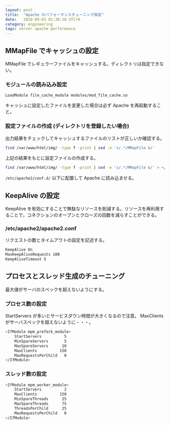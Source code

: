 ```yaml
---
layout: post
title:  "Apache のパフォーマンスチューニング設定"
date:   2010-09-01 01:38:18 UTC+9
category: engineering
tags: server apache performance
---
```


## MMapFile でキャッシュの設定

MMapFile でレギュラーファイルをキャッシュする。ディレクトリは指定できない。

### モジュールの読み込み設定

```
LoadModule file_cache_module modules/mod_file_cache.so
```

キャッシュに設定したファイルを変更した場合は必ず Apache を再起動すること。

### 設定ファイルの作成 (ディレクトリを登録したい場合)

出力結果をチェックしてキャッシュするファイルのリストが正しいか確認する。

```sh
find /var/www/html/img/ -type f -print | sed -e 's/.*/MMapFile &/'
```

上記の結果をもとに設定ファイルの作成する。

```sh
find /var/www/html/img/ -type f -print | sed -e 's/.*/MMapFile &/' > ~/work/conf/mmap.conf
```

`/etc/apache2/conf.d/` 以下に配置して Apache に読み込ませる。

## KeepAlive の設定

KeepAlive を有効にすることで無駄なリソースを削減する。リソースを再利用することで，コネクションのオープンとクローズの回数を減らすことができる。

### /etc/apache2/apache2.conf

リクエストの数とタイムアウトの設定を記述する。

```sh
KeepAlive On
MaxKeepAliveRequests 100
KeepAliveTimeout 5
```

## プロセスとスレッド生成のチューニング

最大値がサーバのスペックを超えないようにする。

### プロセス数の設定

StartServers が多いとサービスダウン時間が大きくなるので注意。 MaxClients がサーバスペックを超えないように・・・。

```sh
<IfModule mpm_prefork_module>
    StartServers          5
    MinSpareServers       5
    MaxSpareServers      10
    MaxClients          150
    MaxRequestsPerChild   0
</IfModule>
```

### スレッド数の設定

```sh
<IfModule mpm_worker_module>
    StartServers          2
    MaxClients          150
    MinSpareThreads      25
    MaxSpareThreads      75
    ThreadsPerChild      25
    MaxRequestsPerChild   0
</IfModule>
```

